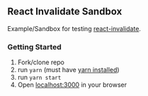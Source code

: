 ## React Invalidate Sandbox
Example/Sandbox for testing [react-invalidate](https://github.com/colevoss/react-invalidate).

### Getting Started
1. Fork/clone repo
2. run `yarn` (must have [yarn installed](https://yarnpkg.com/))
3. run `yarn start`
4. Open [localhost:3000](localhost:3000) in your browser
